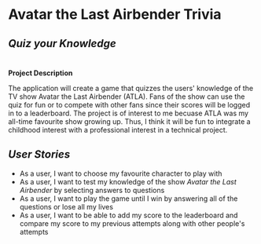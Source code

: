 # Avatar the Last Airbender Trivia

## *Quiz your Knowledge*
#
**Project Description**

The application will create a game that quizzes the users' knowledge of the TV show Avatar the Last Airbender (ATLA). Fans of the show can use the quiz for fun or to compete with other fans since their scores will be logged in to a leaderboard.
The project is of interest to me becuase ATLA was my all-time favourite show growing up. Thus, I think it will be fun to integrate a childhood interest with a professional interest in a technical project.

## *User Stories*
- As a user, I want to choose my favourite character to play with
- As a user, I want to test my knowledge of the show *Avatar the Last Airbender* by selecting answers to questions
- As a user, I want to play the game until I win by answering all of the questions or lose all my lives
- As a user, I want to be able to add my score to the leaderboard and compare my score to my previous attempts along with other people's attempts
